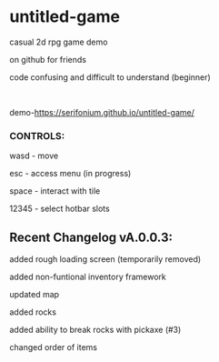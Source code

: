 # untitled-game
casual 2d rpg game demo

on github for friends

code confusing and difficult to understand (beginner)

<br>

demo-https://serifonium.github.io/untitled-game/

### CONTROLS:

wasd - move

esc - access menu (in progress)

space - interact with tile 

12345 - select hotbar slots




## Recent Changelog vA.0.0.3:
added rough loading screen (temporarily removed)

added non-funtional inventory framework

updated map

added rocks

added ability to break rocks with pickaxe (#3)

changed order of items


